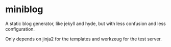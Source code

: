 miniblog
========

A static blog generator, like jekyll and hyde, but with less confusion and less configuration.

Only depends on jinja2 for the templates and werkzeug for the test server.